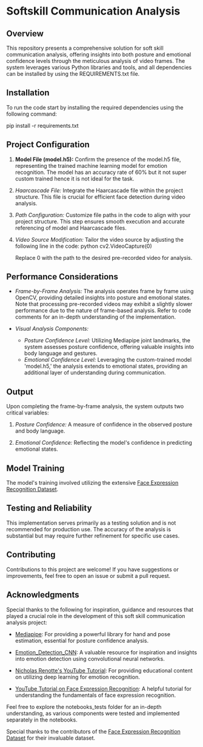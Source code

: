 # Softskill Communication Analysis

## Overview

This repository presents a comprehensive solution for soft skill communication analysis, offering insights into both posture and emotional confidence levels through the meticulous analysis of video frames. The system leverages various Python libraries and tools, and all dependencies can be installed by using the REQUIREMENTS.txt file.

## Installation

To run the code start by installing the required dependencies using the following command:

pip install -r requirements.txt


## Project Configuration

1. **Model File (model.h5):**
   Confirm the presence of the model.h5 file, representing the trained machine learning model for emotion recognition. The model has an accuracy rate of 60% but it not super custom trained hence it is not ideal for the task.

2. *Haarcascade File:*
   Integrate the Haarcascade file within the project structure. This file is crucial for efficient face detection during video analysis.

3. *Path Configuration:*
   Customize file paths in the code to align with your project structure. This step ensures smooth execution and accurate referencing of model and Haarcascade files.

4. *Video Source Modification:*
   Tailor the video source by adjusting the following line in the code:
   python
   cv2.VideoCapture(0)
   
   Replace 0 with the path to the desired pre-recorded video for analysis.

## Performance Considerations

- *Frame-by-Frame Analysis:*
   The analysis operates frame by frame using OpenCV, providing detailed insights into posture and emotional states. Note that processing pre-recorded videos may exhibit a slightly slower performance due to the nature of frame-based analysis. Refer to code comments for an in-depth understanding of the implementation.

- *Visual Analysis Components:*
   - *Posture Confidence Level:*
      Utilizing Mediapipe joint landmarks, the system assesses posture confidence, offering valuable insights into body language and gestures.
   - *Emotional Confidence Level:*
      Leveraging the custom-trained model 'model.h5,' the analysis extends to emotional states, providing an additional layer of understanding during communication.

## Output

Upon completing the frame-by-frame analysis, the system outputs two critical variables:

1. *Posture Confidence:*
   A measure of confidence in the observed posture and body language.

2. *Emotional Confidence:*
   Reflecting the model's confidence in predicting emotional states.

## Model Training

The model's training involved utilizing the extensive [Face Expression Recognition Dataset](https://www.kaggle.com/datasets/jonathanoheix/face-expression-recognition-dataset).

## Testing and Reliability

This implementation serves primarily as a testing solution and is not recommended for production use. The accuracy of the analysis is substantial but may require further refinement for specific use cases.

## Contributing

Contributions to this project are welcome! If you have suggestions or improvements, feel free to open an issue or submit a pull request.

## Acknowledgments

Special thanks to the following for inspiration, guidance and resources that played a crucial role in the development of this soft skill communication analysis project:

- [Mediapipe](https://google.github.io/mediapipe/): For providing a powerful library for hand and pose estimation, essential for posture confidence analysis.

- [Emotion_Detection_CNN](https://github.com/akmadan/Emotion_Detection_CNN): A valuable resource for inspiration and insights into emotion detection using convolutional neural networks.

- [Nicholas Renotte's YouTube Tutorial](https://youtu.be/Bb4Wvl57LIk?si=zMjlSYHZpxKDw8pc): For providing educational content on utilizing deep learning for emotion recognition.

- [YouTube Tutorial on Face Expression Recognition](https://www.youtube.com/watch?v=pG4sUNDOZFg&ab_channel=NicholasRenotte): A helpful tutorial for understanding the fundamentals of face expression recognition.

Feel free to explore the notebooks_tests folder for an in-depth understanding, as various components were tested and implemented separately in the notebooks.


Special thanks to the contributors of the [Face Expression Recognition Dataset](https://www.kaggle.com/datasets/jonathanoheix/face-expression-recognition-dataset) for their invaluable dataset.
